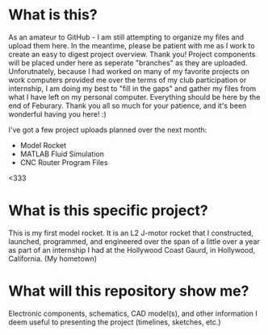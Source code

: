 # What is this? 

As an amateur to GitHub - I am still attempting to organize my files and upload them here.
In the meantime, please be patient with me as I work to create an easy to digest project overview. Thank you! 
Project components will be placed under here as seperate "branches" as they are uploaded. Unforutnately, because I 
had worked on many of my favorite projects on work computers provided me over the terms of my club participation or 
internship, I am doing my best to "fill in the gaps" and gather my files from what I have left on my personal computer. Everything should be here by the end of Feburary. Thank you all so much for your patience, and it's been wonderful having you here! :) 

I've got a few project uploads planned over the next month: 

- Model Rocket
- MATLAB Fluid Simulation
- CNC Router Program Files

<333

# What is this specific project? 


This is my first model rocket. It is an L2 J-motor rocket that I constructed, launched, programmed, and engineered over the span of a little over a year as part of an internship I had at the Hollywood Coast Gaurd, in Hollywood, California. (My hometown) 

# What will this repository show me? 

Electronic components, schematics, CAD model(s), and other information I deem useful to presenting the project (timelines, sketches, etc.) 

